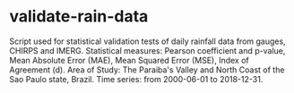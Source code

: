 # validate-rain-data

Script used for statistical validation tests of daily rainfall data from gauges, CHIRPS and IMERG.
Statistical measures: Pearson coefficient and p-value, Mean Absolute Error (MAE), Mean Squared Error (MSE), Index of Agreement (d).
Area of Study: The Paraiba's Valley and North Coast of the Sao Paulo state, Brazil.
Time series: from 2000-06-01 to 2018-12-31.
